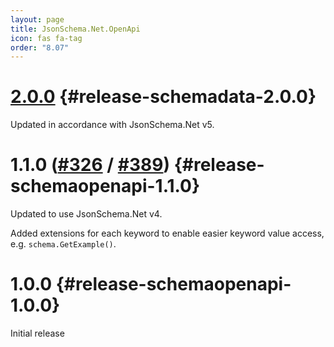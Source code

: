 ```yaml
---
layout: page
title: JsonSchema.Net.OpenApi
icon: fas fa-tag
order: "8.07"
---
```

# [2.0.0](https://github.com/gregsdennis/json-everything/pull/316) {#release-schemadata-2.0.0}

Updated in accordance with JsonSchema.Net v5.

# 1.1.0 ([#326](https://github.com/gregsdennis/json-everything/pull/326) / [#389](https://github.com/gregsdennis/json-everything/pull/389)) {#release-schemaopenapi-1.1.0}

Updated to use JsonSchema.Net v4.

Added extensions for each keyword to enable easier keyword value access, e.g. `schema.GetExample()`.

# 1.0.0 {#release-schemaopenapi-1.0.0}

Initial release
